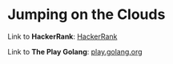 # Jumping on the Clouds

Link to **HackerRank**: [HackerRank](https://www.hackerrank.com/challenges/jumping-on-the-clouds/problem)

Link to **The Play Golang**: [play.golang.org](https://play.golang.org/p/MaM8XZuxg90)